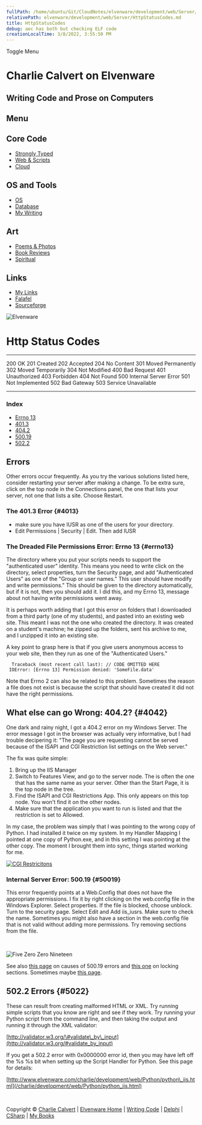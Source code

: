 ```yaml
---
fullPath: /home/ubuntu/Git/CloudNotes/elvenware/development/web/Server/HttpStatusCodes.md
relativePath: elvenware/development/web/Server/HttpStatusCodes.md
title: HttpStatusCodes
debug: aec has both but checking ELF code
creationLocalTime: 3/8/2022, 3:55:50 PM
---
```


<!-- toc -->
<!-- tocstop -->

Toggle Menu

Charlie Calvert on Elvenware
============================

Writing Code and Prose on Computers
-----------------------------------

Menu
----

Core Code
---------

-   [Strongly Typed](../../index.html)
-   [Web & Scripts](../index.html)
-   [Cloud](../../cloud/index.shtml)

OS and Tools
------------

-   [OS](../../../os/index.html)
-   [Database](../../database/index.html)
-   [My Writing](../../../books/index.html)

Art
---

-   [Poems & Photos](../../../Art/index.html)
-   [Book Reviews](../../../books/reading/index.html)
-   [Spiritual](../../../spirit/index.html)

Links
-----

-   [My Links](../../../links.html)
-   [Falafel](http://www.falafel.com/)
-   [Sourceforge](http://sourceforge.net/projects/elvenware/)

![Elvenware](../../../images/elvenwarelogo.png)

Http Status Codes
=================

  ----- -----------------------
  200   OK
  201   Created
  202   Accepted
  204   No Content
  301   Moved Permanently
  302   Moved Temporarily
  304   Not Modified
  400   Bad Request
  401   Unauthorized
  403   Forbidden
  404   Not Found
  500   Internal Server Error
  501   Not Implemented
  502   Bad Gateway
  503   Service Unavailable
  ----- -----------------------

### Index

-   [Errno 13](#errno13)
-   [401.3](#4013)
-   [404.2](#4042)
-   [500.19](#50019)
-   [502.2](#5022)

Errors
------

Other errors occur frequently. As you try the various solutions listed
here, consider restarting your server after making a change. To be extra
sure, click on the top node in the Connections panel, the one that lists
your server, not one that lists a site. Choose Restart.

### The 401.3 Error {#4013}

-   make sure you have IUSR as one of the users for your directory.
-   Edit Permissions | Security | Edit. Then add IUSR

### The Dreaded File Permissions Error: Errno 13 {#errno13}

The directory where you put your scripts needs to support the
"authenticated user" identity. This means you need to write click on the
directory, select properties, turn the Security page, and add
"Authenticated Users" as one of the "Group or user names." This user
should have modify and write permissions." This should be given to the
directory automatically, but if it is not, then you should add it. I did
this, and my Errno 13, message about not having write permissions went
away.

It is perhaps worth adding that I got this error on folders that I
downloaded from a third party (one of my students), and pasted into an
existing web site. This meant I was not the one who created the
directory. It was created on a student's machine; he zipped up the
folders, sent his archive to me, and I unzipped it into an existing
site.

A key point to grasp here is that if you give users anonymous access to
your web site, then they run as one of the "Authenticated Users."

~~~~ {.code}
  Traceback (most recent call last): // CODE OMITTED HERE
 IOError: [Errno 13] Permission denied: 'SomeFile.data'
~~~~

Note that Errno 2 can also be related to this problem. Sometimes the
reason a file does not exist is because the script that should have
created it did not have the right permissions.

What else can go Wrong: 404.2? {#4042}
------------------------------

One dark and rainy night, I got a 404.2 error on my Windows Server. The
error message I got in the browser was actually very informative, but I
had trouble decipering it: "The page you are requesting cannot be served
because of the ISAPI and CGI Restriction list settings on the Web
server."

The fix was quite simple:

1.  Bring up the IIS Manager
2.  Switch to Features View, and go to the server node. The is often the
    one that has the same name as your server. Other than the Start
    Page, it is the top node in the tree.
3.  Find the ISAPI and CGI Restrictions App. This only appears on this
    top node. You won't find it on the other nodes.
4.  Make sure that the application you want to run is listed and that
    the restriction is set to Allowed.

In my case, the problem was simply that I was pointing to the wrong copy
of Python. I had installed it twice on my system. In my Handler Mapping
I pointed at one copy of Python.exe, and in this setting I was pointing
at the other copy. The moment I brought them into sync, things started
working for me.

[![CGI
Restricitons](/charlie/images/development/CgiRestrictionsSmall.png)](/charlie/images/development/CgiRestrictions.png)

### Internal Server Error: 500.19 {#50019}

This error frequently points at a Web.Config that does not have the
appropriate permissions. I fix it by right clicking on the web.config
file in the Windows Explorer. Select properties. If the file is blocked,
choose unblock. Turn to the security page. Select Edit and Add
iis\_iusrs. Make sure to check the name. Sometimes you might also have a
section in the web.config file that is not valid without adding more
permissions. Try removing sections from the file.

 

![Five Zero Zero Nineteen](../../../images/development/FiveNineteen.png)

See also [this page](http://support.microsoft.com/kb/942055) on causes
of 500.19 errors and [this
one](http://learn.iis.net/page.aspx/145/how-to-use-locking-in-iis-configuration/)
on locking sections. Sometimes maybe [this
page](http://www.bloggingdeveloper.com/post/HTTP-Error-50019-Internal-Server-Error-While-creating-IIS-70-web-site-on-Windows-Vista.aspx).

502.2 Errors {#5022}
------------

These can result from creating malformed HTML or XML. Try running simple
scripts that you know are right and see if they work. Try running your
Python script from the command line, and then taking the output and
running it through the XML validator:

[http://validator.w3.org/\#validate\_by\_input](http://validator.w3.org/#validate_by_input)

If you get a 502.2 error with 0x0000000 error id, then you may have left
off the %s %s bit when setting up the Script Handler for Python. See
this page for details:

[http://www.elvenware.com/charlie/development/web/Python/python\_iis.html](/charlie/development/web/Python/python_iis.html)

 

Copyright © [Charlie Calvert](../../../index.html) | [Elvenware
Home](../../../index.html) | [Writing Code](../../index.html) |
[Delphi](../../delphi/index.html) | [CSharp](../../csharp/index.html) |
[My Books](../../../books/index.html)
